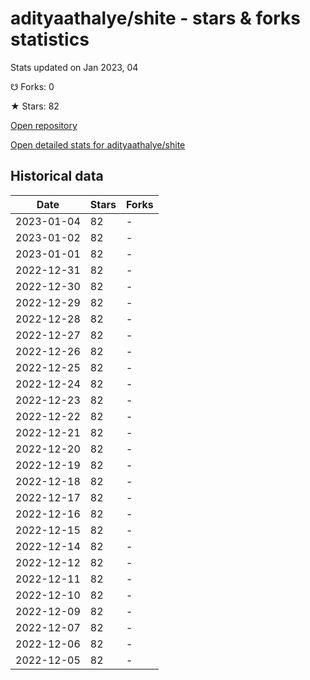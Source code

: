 # adityaathalye/shite - stars & forks statistics

Stats updated on Jan 2023, 04

☋ Forks: 0

★ Stars: 82

[Open repository](https://github.com/adityaathalye/shite)

[Open detailed stats for adityaathalye/shite](https://reviewgithub.com/rep/adityaathalye/shite)

## Historical data
| Date | Stars | Forks |
|------|-------|-------|
| 2023-01-04 | 82 | - | 
| 2023-01-02 | 82 | - | 
| 2023-01-01 | 82 | - | 
| 2022-12-31 | 82 | - | 
| 2022-12-30 | 82 | - | 
| 2022-12-29 | 82 | - | 
| 2022-12-28 | 82 | - | 
| 2022-12-27 | 82 | - | 
| 2022-12-26 | 82 | - | 
| 2022-12-25 | 82 | - | 
| 2022-12-24 | 82 | - | 
| 2022-12-23 | 82 | - | 
| 2022-12-22 | 82 | - | 
| 2022-12-21 | 82 | - | 
| 2022-12-20 | 82 | - | 
| 2022-12-19 | 82 | - | 
| 2022-12-18 | 82 | - | 
| 2022-12-17 | 82 | - | 
| 2022-12-16 | 82 | - | 
| 2022-12-15 | 82 | - | 
| 2022-12-14 | 82 | - | 
| 2022-12-12 | 82 | - | 
| 2022-12-11 | 82 | - | 
| 2022-12-10 | 82 | - | 
| 2022-12-09 | 82 | - | 
| 2022-12-07 | 82 | - | 
| 2022-12-06 | 82 | - | 
| 2022-12-05 | 82 | - | 

